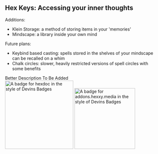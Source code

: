 
## Hex Keys: Accessing your inner thoughts
Additions:
- Klein Storage: a method of storing items in your 'memories'
- Mindscape: a library inside your own mind

Future plans:
- Keybind based casting: spells stored in the shelves of your mindscape can be recalled on a whim
- Chalk circles: slower, heavily restricted versions of spell circles with some benefits

Better Description To Be Added  
<a target="_blank" href="https://hexkeys.munebase.dev/v/0.0.1/1.0.dev0/en_us/"><img src="https://github.com/SamsTheNerd/HexGloop/blob/73ea39b3becd/externalassets/hexdoc-badgecozy.svg?raw=true" alt="A badge for hexdoc in the style of Devins Badges" width=225></a>  <a target="_blank" href="https://addons.hexxy.media" height=75><img src="https://github.com/SamsTheNerd/HexGloop/blob/73ea39b3becd/externalassets/addon-badge-cozy.svg?raw=true" alt="A badge for addons.hexxy.media in the style of Devins Badges" width=200></a>
